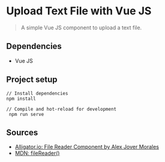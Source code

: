 # Upload Text File with Vue JS

>A simple Vue JS component to upload a text file.


## Dependencies

- Vue JS



## Project setup

```
// Install dependencies
npm install

// Compile and hot-reload for development
 npm run serve
```

## Sources

- [Alligator.io: File Reader Component by Alex Jover Morales](https://alligator.io/vuejs/file-reader-component/)
- [MDN: fileReader()](https://developer.mozilla.org/en-US/docs/Web/API/FileReader)

